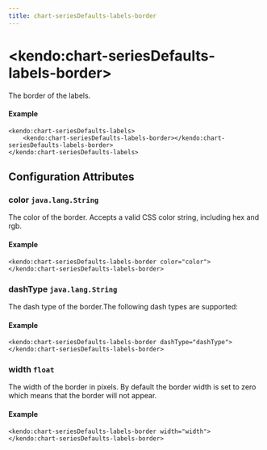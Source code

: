 ```yaml
---
title: chart-seriesDefaults-labels-border
---
```


# \<kendo:chart-seriesDefaults-labels-border\>

The border of the labels.

#### Example
    <kendo:chart-seriesDefaults-labels>
        <kendo:chart-seriesDefaults-labels-border></kendo:chart-seriesDefaults-labels-border>
    </kendo:chart-seriesDefaults-labels>

## Configuration Attributes

### color `java.lang.String`

The color of the border. Accepts a valid CSS color string, including hex and rgb.

#### Example
    <kendo:chart-seriesDefaults-labels-border color="color">
    </kendo:chart-seriesDefaults-labels-border>

### dashType `java.lang.String`

The dash type of the border.The following dash types are supported:

#### Example
    <kendo:chart-seriesDefaults-labels-border dashType="dashType">
    </kendo:chart-seriesDefaults-labels-border>

### width `float`

The width of the border in pixels. By default the border width is set to zero which means that the border will not appear.

#### Example
    <kendo:chart-seriesDefaults-labels-border width="width">
    </kendo:chart-seriesDefaults-labels-border>

